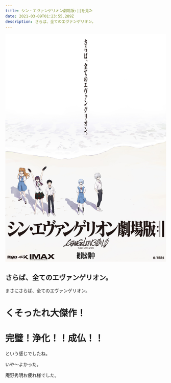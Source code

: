 ```yaml
---
title: シン・エヴァンゲリオン劇場版:||を見た
date: 2021-03-09T01:23:55.289Z
description: さらば、全てのエヴァンゲリオン。
---
```


![](/posts/20210309-eva/out.jpg '空気階段 第4回単独ライブ「anna」')

## さらば、全てのエヴァンゲリオン。

まさにさらば、全てのエヴァンゲリオン。

# くそったれ大傑作！
# 完璧！浄化！！成仏！！

という感じでしたね。

いや〜よかった。

庵野秀明お疲れ様でした。
